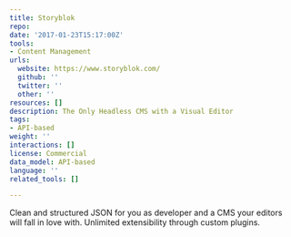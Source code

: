 ```yaml
---
title: Storyblok
repo: 
date: '2017-01-23T15:17:00Z'
tools:
- Content Management
urls:
  website: https://www.storyblok.com/
  github: ''
  twitter: ''
  other: ''
resources: []
description: The Only Headless CMS with a Visual Editor
tags:
- API-based
weight: ''
interactions: []
license: Commercial
data_model: API-based
language: ''
related_tools: []

---
```

Clean and structured JSON for you as developer and a CMS your editors will fall in love with. Unlimited extensibility through custom plugins.
